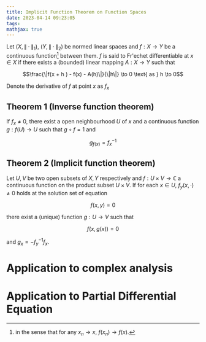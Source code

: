 ```yaml
---
title: Implicit Function Theorem on Function Spaces
date: 2023-04-14 09:23:05
tags:
mathjax: true
---
```



Let $(X, \|\cdot\|_{1})$, $(Y, \|\cdot\|_{2})$ be normed linear spaces and $f: X \to Y$ be a continuous function[^1] between them. $f$ is said to  Fr\'echet differentiable at $x \in X$ if there exists a (bounded) linear mapping $A: X \to Y$ such that

$$\frac{\|f(x + h ) - f(x) - A(h)\|}{\|h\|} \to 0 \text{ as } h \to 0$$

Denote the derivative of $f$ at point $x$ as $f_{x}$


[^1]: in the sense that for any $x_{n} \to x$, $f(x_{n}) \to f(x)$.


## Theorem 1 (Inverse function theorem)

If $f_{x} \neq 0$, there exist a open neighbourhood $U$ of $x$ and a continuous function $g: f(U) \to U$ such that $g \circ f = 1$ and 

$$g_{f(x)} = f_{x}^{-1}$$


## Theorem 2 (Implicit function theorem)

Let $U, V$ be two open subsets of $X,Y$ respectively and $f: U \times V \to \mathbb{C}$ a continuous function on the product subset $U \times V$. If for each $x \in U$, $f_{y}(x,\cdot) \neq 0$ holds at the solution set of equation

$$f(x,y) = 0$$ 

there exist a (unique) function $g:U \to V$ such that 

$$f(x,g(x)) = 0$$

and $g_{x} = -{f_{y}}^{-1} f_{x}$.



# Application to complex analysis



# Application to Partial Differential Equation






